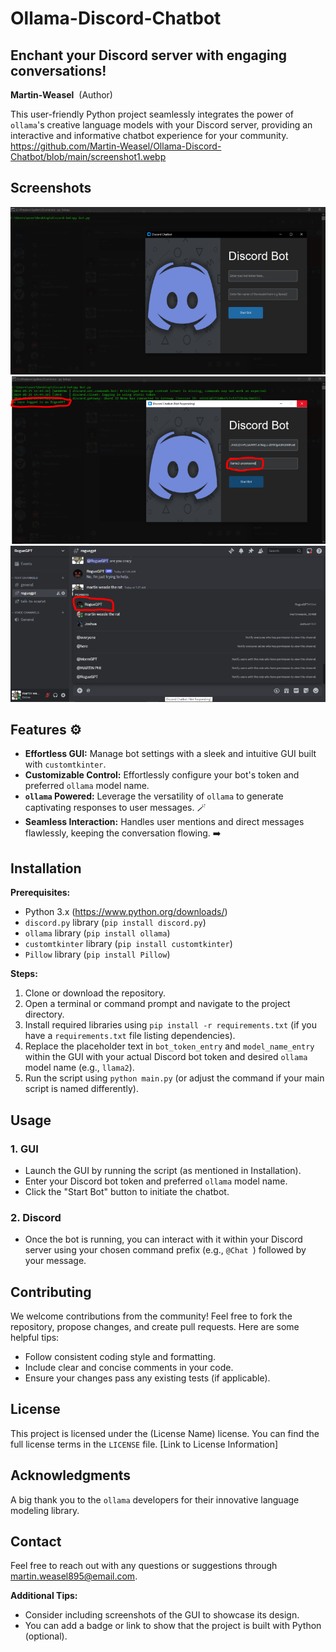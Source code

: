 # Ollama-Discord-Chatbot  

##  Enchant your Discord server with engaging conversations!

**Martin-Weasel**  ‍  (Author)

This user-friendly Python project seamlessly integrates the power of `ollama`'s creative language models with your Discord server, providing an interactive and informative chatbot experience for your community.
https://github.com/Martin-Weasel/Ollama-Discord-Chatbot/blob/main/screenshot1.webp
## Screenshots
!["Screenshot1"](screenshot1.webp)
!["Screenshot2"](screenshot2.webp)
!["Screenshot3"](screenshot3.webp)

## Features  ⚙️

* **Effortless GUI:** Manage bot settings with a sleek and intuitive GUI built with `customtkinter`.
* **Customizable Control:**  Effortlessly configure your bot's token and preferred `ollama` model name.
* **`ollama` Powered:** Leverage the versatility of `ollama` to generate captivating responses to user messages.  🪄
* **Seamless Interaction:** Handles user mentions and direct messages flawlessly, keeping the conversation flowing.   ️➡️️

## Installation

**Prerequisites:**

* Python 3.x (https://www.python.org/downloads/)
* `discord.py` library (`pip install discord.py`)
* `ollama` library (`pip install ollama`)
* `customtkinter` library (`pip install customtkinter`)
* `Pillow` library (`pip install Pillow`)

**Steps:**

1. Clone or download the repository.
2. Open a terminal or command prompt and navigate to the project directory.
3. Install required libraries using `pip install -r requirements.txt` (if you have a `requirements.txt` file listing dependencies).
4. Replace the placeholder text in `bot_token_entry` and `model_name_entry` within the GUI with your actual Discord bot token and desired `ollama` model name (e.g., `llama2`).
5. Run the script using `python main.py` (or adjust the command if your main script is named differently).

## Usage

### 1. GUI

* Launch the GUI by running the script (as mentioned in Installation).
* Enter your Discord bot token and preferred `ollama` model name.
* Click the "Start Bot" button to initiate the chatbot.

### 2. Discord

* Once the bot is running, you can interact with it within your Discord server using your chosen command prefix (e.g., `@Chat `) followed by your message.

## Contributing

We welcome contributions from the community! Feel free to fork the repository, propose changes, and create pull requests. Here are some helpful tips:

- Follow consistent coding style and formatting.
- Include clear and concise comments in your code.
- Ensure your changes pass any existing tests (if applicable).

## License

This project is licensed under the (License Name) license. You can find the full license terms in the `LICENSE` file.  [Link to License Information]

## Acknowledgments

A big thank you to the `ollama` developers for their innovative language modeling library. 

## Contact

Feel free to reach out with any questions or suggestions through martin.weasel895@email.com.

**Additional Tips:**

- Consider including screenshots of the GUI to showcase its design.
- You can add a badge or link to show that the project is built with Python (optional).
